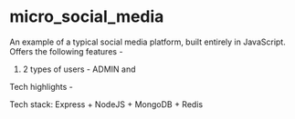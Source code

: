 # micro_social_media

An example of a typical social media platform, built entirely in JavaScript. Offers the following features -
1. 2 types of users - ADMIN and




Tech highlights -

Tech stack: 
Express + NodeJS + MongoDB + Redis
